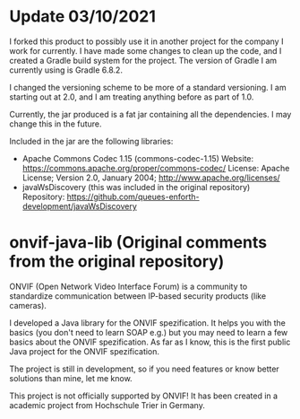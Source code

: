 # Update 03/10/2021
I forked this product to possibly use it in another project for the company I work for currently.  I have made some changes to clean up the code, and I created a Gradle build system for the project.  The version of Gradle I am currently using is Gradle 6.8.2.

I changed the versioning scheme to be more of a standard versioning.  I am starting out at 2.0, and I am treating anything before as part of 1.0.

Currently, the jar produced is a fat jar containing all the dependencies.  I may change this in the future.

Included in the jar are the following libraries:
* Apache Commons Codec 1.15 (commons-codec-1.15)
    Website: https://commons.apache.org/proper/commons-codec/
    License: Apache License; Version 2.0, January 2004; http://www.apache.org/licenses/
* javaWsDiscovery (this was included in the original repository)
    Repository: https://github.com/queues-enforth-development/javaWsDiscovery

# onvif-java-lib (Original comments from the original repository)
ONVIF (Open Network Video Interface Forum) is a community to standardize communication between IP-based security products (like cameras).

I developed a Java library for the ONVIF spezification. It helps you with the basics (you don't need to learn SOAP e.g.) but you may need to learn a few basics about the ONVIF spezification. As far as I know, this is the first public Java project for the ONVIF spezification.

The project is still in development, so if you need features or know better solutions than mine, let me know.

This project is not officially supported by ONVIF! It has been created in a academic project from Hochschule Trier in Germany. 
